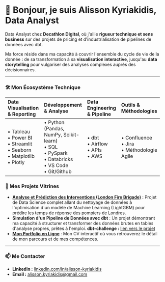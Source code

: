 # 👋 Bonjour, je suis Alisson Kyriakidis, Data Analyst

Data Analyst chez **Decathlon Digital**, où j'allie **rigueur technique et sens business** sur des projets de pricing et d'industrialisation de pipelines de données avec dbt.

Ma force réside dans ma capacité à couvrir l'ensemble du cycle de vie de la donnée : de sa transformation à sa **visualisation interactive**, jusqu'au **data storytelling** pour vulgariser des analyses complexes auprès des décisionnaires.

---

### 🛠️ Mon Écosystème Technique

| Data Visualisation & Reporting | Développement & Analyse | Data Engineering & Pipeline | Outils & Méthodologies |
| :--- | :--- | :--- | :--- |
| • Tableau <br/> • Power BI <br/> • Streamlit <br/> • Seaborn <br/> • Matplotlib <br/> • Plotly | • Python (Pandas, NumPy, Scikit-learn) <br/> • SQL <br/> • PySpark <br/> • Databricks <br/> • VS Code <br/> • Git/Github | • dbt <br/> • Airflow <br/> • APIs <br/> • AWS | • Confluence <br/> • Jira <br/> • Méthodologie Agile |

### 🚀 Mes Projets Vitrines

-   **[Analyse et Prédiction des Interventions (London Fire Brigade)](https://github.com/Alisson-K/london-fire-brigade-analysis)** : Projet de Data Science complet allant du nettoyage de données à l'optimisation d'un modèle de Machine Learning (LightGBM) pour prédire les temps de réponse des pompiers de Londres.
-   **Simulation d'un Pipeline de Données avec dbt** : Un projet démontrant ma capacité à structurer et transformer des données brutes en tables d'analyse propres, prêtes à l'emploi. **dbt-challenge :** [lien vers le projet](https://github.com/Alisson-K/dbt-challenge.git)
-   **[Mon Portfolio en Ligne](https://alisson-k.github.io/)** : Mon CV interactif où vous retrouverez le détail de mon parcours et de mes compétences.


---

### 📫 Me Contacter

-   **LinkedIn :** [linkedin.com/in/alisson-kyriakidis](www.linkedin.com/comm/mynetwork/discovery-see-all?usecase=PEOPLE_FOLLOWS&followMember=alisson-kyriakidis-91969814a)
-   **Email :** [alisson.kyriakidis@gmail.com](mailto:alisson.kyriakidis@gmail.com)

<!--
**Alisson-K/Alisson-K** is a ✨ _special_ ✨ repository because its `README.md` (this file) appears on your GitHub profile.

Here are some ideas to get you started:

- 🔭 I’m currently working on ...
- 🌱 I’m currently learning ...
- 👯 I’m looking to collaborate on ...
- 🤔 I’m looking for help with ...
- 💬 Ask me about ...
- 📫 How to reach me: ...
- 😄 Pronouns: ...
- ⚡ Fun fact: ...
-->
